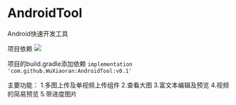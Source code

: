 # AndroidTool
Android快速开发工具

项目依赖
[![](https://jitpack.io/v/WuXiaoran/AndroidTool.svg)](https://jitpack.io/#WuXiaoran/AndroidTool)

项目的build.gradle添加依赖  `implementation 'com.github.WuXiaoran:AndroidTool:v0.1'`

主要功能：
1.多图上传及单视频上传组件
2.查看大图
3.富文本编辑及预览
4.视频的简易预览
5.带进度图片
